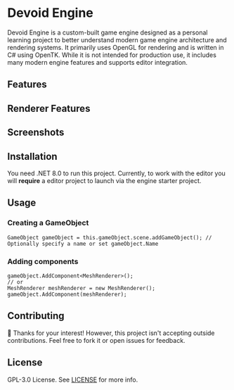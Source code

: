 # Devoid Engine

Devoid Engine is a custom-built game engine designed as a personal learning project to better understand modern game engine architecture and rendering systems. It primarily uses OpenGL for rendering and is written in C# using OpenTK. While it is not intended for production use, it includes many modern engine features and supports editor integration.

## Features



## Renderer Features



## Screenshots


## Installation
You need .NET 8.0 to run this project.
Currently, to work with the editor you will **require** a editor project to launch via the engine starter project.

## Usage

### Creating a GameObject

```
GameObject gameObject = this.gameObject.scene.addGameObject(); // Optionally specify a name or set gameObject.Name
```

### Adding components

```
gameObject.AddComponent<MeshRenderer>();
// or
MeshRenderer meshRenderer = new MeshRenderer();
gameObject.AddComponent(meshRenderer);
```


## Contributing
👋 Thanks for your interest! However, this project isn't accepting outside contributions. Feel free to fork it or open issues for feedback.

## License

GPL-3.0 License. See [LICENSE](LICENSE) for more info.